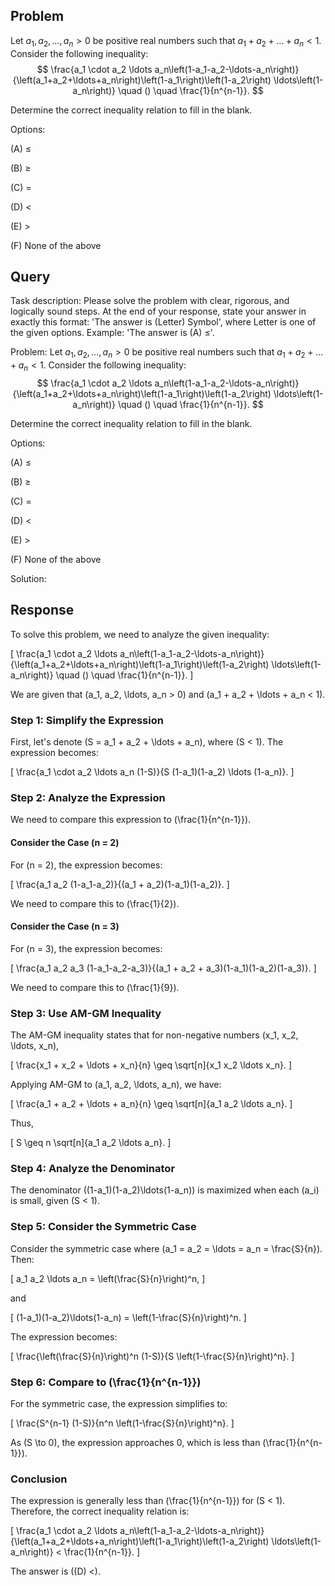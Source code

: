 ## Problem

Let $a_1, a_2, \ldots, a_n > 0$ be positive real numbers such that $a_1 + a_2 + \ldots + a_n < 1$. Consider the following inequality:
$$
\frac{a_1 \cdot a_2 \ldots a_n\left(1-a_1-a_2-\ldots-a_n\right)}{\left(a_1+a_2+\ldots+a_n\right)\left(1-a_1\right)\left(1-a_2\right) \ldots\left(1-a_n\right)} \quad () \quad \frac{1}{n^{n-1}}.
$$

Determine the correct inequality relation to fill in the blank.

Options:

(A) $\leq$ 

(B) $\geq$

(C) $=$ 

(D) $<$

(E) $>$

(F) None of the above

## Query

Task description: Please solve the problem with clear, rigorous, and logically sound steps. At the end of your response, state your answer in exactly this format: 'The answer is (Letter) Symbol', where Letter is one of the given options. Example: 'The answer is (A) $\leq$'.

Problem: Let $a_1, a_2, \ldots, a_n > 0$ be positive real numbers such that $a_1 + a_2 + \ldots + a_n < 1$. Consider the following inequality:
$$
\frac{a_1 \cdot a_2 \ldots a_n\left(1-a_1-a_2-\ldots-a_n\right)}{\left(a_1+a_2+\ldots+a_n\right)\left(1-a_1\right)\left(1-a_2\right) \ldots\left(1-a_n\right)} \quad () \quad \frac{1}{n^{n-1}}.
$$

Determine the correct inequality relation to fill in the blank.

Options:

(A) $\leq$ 

(B) $\geq$

(C) $=$ 

(D) $<$

(E) $>$

(F) None of the above

Solution:

## Response

To solve this problem, we need to analyze the given inequality:

\[
\frac{a_1 \cdot a_2 \ldots a_n\left(1-a_1-a_2-\ldots-a_n\right)}{\left(a_1+a_2+\ldots+a_n\right)\left(1-a_1\right)\left(1-a_2\right) \ldots\left(1-a_n\right)} \quad () \quad \frac{1}{n^{n-1}}.
\]

We are given that \(a_1, a_2, \ldots, a_n > 0\) and \(a_1 + a_2 + \ldots + a_n < 1\).

### Step 1: Simplify the Expression

First, let's denote \(S = a_1 + a_2 + \ldots + a_n\), where \(S < 1\). The expression becomes:

\[
\frac{a_1 \cdot a_2 \ldots a_n (1-S)}{S (1-a_1)(1-a_2) \ldots (1-a_n)}.
\]

### Step 2: Analyze the Expression

We need to compare this expression to \(\frac{1}{n^{n-1}}\).

#### Consider the Case \(n = 2\)

For \(n = 2\), the expression becomes:

\[
\frac{a_1 a_2 (1-a_1-a_2)}{(a_1 + a_2)(1-a_1)(1-a_2)}.
\]

We need to compare this to \(\frac{1}{2}\).

#### Consider the Case \(n = 3\)

For \(n = 3\), the expression becomes:

\[
\frac{a_1 a_2 a_3 (1-a_1-a_2-a_3)}{(a_1 + a_2 + a_3)(1-a_1)(1-a_2)(1-a_3)}.
\]

We need to compare this to \(\frac{1}{9}\).

### Step 3: Use AM-GM Inequality

The AM-GM inequality states that for non-negative numbers \(x_1, x_2, \ldots, x_n\),

\[
\frac{x_1 + x_2 + \ldots + x_n}{n} \geq \sqrt[n]{x_1 x_2 \ldots x_n}.
\]

Applying AM-GM to \(a_1, a_2, \ldots, a_n\), we have:

\[
\frac{a_1 + a_2 + \ldots + a_n}{n} \geq \sqrt[n]{a_1 a_2 \ldots a_n}.
\]

Thus,

\[
S \geq n \sqrt[n]{a_1 a_2 \ldots a_n}.
\]

### Step 4: Analyze the Denominator

The denominator \((1-a_1)(1-a_2)\ldots(1-a_n)\) is maximized when each \(a_i\) is small, given \(S < 1\).

### Step 5: Consider the Symmetric Case

Consider the symmetric case where \(a_1 = a_2 = \ldots = a_n = \frac{S}{n}\). Then:

\[
a_1 a_2 \ldots a_n = \left(\frac{S}{n}\right)^n,
\]

and

\[
(1-a_1)(1-a_2)\ldots(1-a_n) = \left(1-\frac{S}{n}\right)^n.
\]

The expression becomes:

\[
\frac{\left(\frac{S}{n}\right)^n (1-S)}{S \left(1-\frac{S}{n}\right)^n}.
\]

### Step 6: Compare to \(\frac{1}{n^{n-1}}\)

For the symmetric case, the expression simplifies to:

\[
\frac{S^{n-1} (1-S)}{n^n \left(1-\frac{S}{n}\right)^n}.
\]

As \(S \to 0\), the expression approaches 0, which is less than \(\frac{1}{n^{n-1}}\).

### Conclusion

The expression is generally less than \(\frac{1}{n^{n-1}}\) for \(S < 1\). Therefore, the correct inequality relation is:

\[
\frac{a_1 \cdot a_2 \ldots a_n\left(1-a_1-a_2-\ldots-a_n\right)}{\left(a_1+a_2+\ldots+a_n\right)\left(1-a_1\right)\left(1-a_2\right) \ldots\left(1-a_n\right)} < \frac{1}{n^{n-1}}.
\]

The answer is \((D) <\).